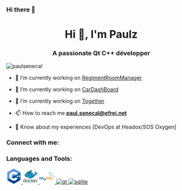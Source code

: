 ### Hi there 👋
<h1 align="center">Hi 👋, I'm Paulz</h1>
<h3 align="center">A passionate Qt C++ développer</h3>

<p align="left"> <img src="https://komarev.com/ghpvc/?username=paulsenecal&label=Profile%20views&color=ffea00&style=flat" alt="paulsenecal" /> </p>

- 🔭 I’m currently working on [RegimentRoomManager](https://github.com/PaulSenecal/RegimentRoomManager)

- 👯 I’m currently working on [CarDashBoard](https://github.com/PaulSenecal/CarDashBoard)

- 🤝 I’m currently working on [Together](https://github.com/PaulSenecal/Together)

- 📫 How to reach me **paul.senecal@efrei.net**

- 📄 Know about my experiences [DevOps at Headox/SOS Oxygen]
<h3 align="left">Connect with me:</h3>
<p align="left">
</p>

<h3 align="left">Languages and Tools:</h3>
<p align="left"> <a href="https://www.w3schools.com/cpp/" target="_blank" rel="noreferrer"> <img src="https://raw.githubusercontent.com/devicons/devicon/master/icons/cplusplus/cplusplus-original.svg" alt="cplusplus" width="40" height="40"/> </a> <a href="https://www.docker.com/" target="_blank" rel="noreferrer"> <img src="https://raw.githubusercontent.com/devicons/devicon/master/icons/docker/docker-original-wordmark.svg" alt="docker" width="40" height="40"/> </a> <a href="https://www.mysql.com/" target="_blank" rel="noreferrer"> <img src="https://raw.githubusercontent.com/devicons/devicon/master/icons/mysql/mysql-original-wordmark.svg" alt="mysql" width="40" height="40"/> </a> <a href="https://www.qt.io/" target="_blank" rel="noreferrer"> <img src="https://upload.wikimedia.org/wikipedia/commons/0/0b/Qt_logo_2016.svg" alt="qt" width="40" height="40"/> </a> <a href="https://www.sqlite.org/" target="_blank" rel="noreferrer"> <img src="https://www.vectorlogo.zone/logos/sqlite/sqlite-icon.svg" alt="sqlite" width="40" height="40"/> </a> </p>

